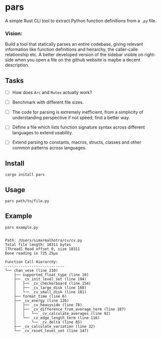 # pars

A simple Rust CLI tool to extract Python function definitions from a `.py` file.

### Vision:
Build a tool that statically parses an entire codebase, giving relevant information like function definitions and heirarchy, the caller-calle relationship etc. A better developed version of the sidebar visible on right-side when you open a file on the github website is maybe a decent description. 

## Tasks

- [ ] How does `Arc` and `Mutex` actually work?
- [ ] Benchmark with different file sizes.
- [ ] The code for parsing is extremely inefficient, from a simplicity of understanding perspective if not speed; find a better way.
- [ ] Define a file which lists function signature syntax across different languages to extend usability.
- [ ] Extend parsing to constants, macros, structs, classes and other common patterns across languages.


## Install

```cargo install pars```

## Usage
```pars path/to/file.py```

## Example 
```pars example.py ```

```

Path: /Users/simarmalhotra/cv/cv.py
Total file length: 10311 bytes
[Thread] Read offset 0, size 10311
Done reading in 725.25µs

Function Call Hierarchy:
---------------------------
└── chan_vese (line 210)
    ├── supported_float_type (line 10)
    ├── _cv_init_level_set (line 194)
    │   ├── _cv_checkerboard (line 154)
    │   ├── _cv_large_disk (line 168)
    │   └── _cv_small_disk (line 181)
    ├── format_time (line 6)
    ├── _cv_energy (line 126)
    │   ├── _cv_heavyside (line 78)
    │   ├── _cv_difference_from_average_term (line 107)
    │   │   └── _cv_calculate_averages (line 92)
    │   └── _cv_edge_length_term (line 116)
    │       └── _cv_delta (line 85)
    ├── _cv_calculate_variation (line 32)
    └── _cv_reset_level_set (line 147)

```

